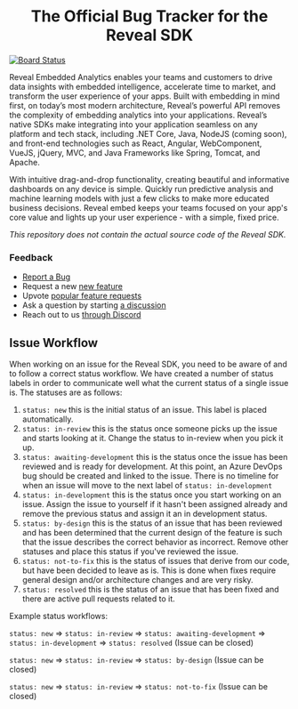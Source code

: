 <h1 align="center">
  The Official Bug Tracker for the Reveal SDK 
</h1>

[![Board Status](https://infragistics.visualstudio.com/14a7928c-44bc-4aed-b2ca-9a0ffbb14d7a/1b230d81-a651-4526-b94b-86fd3cab43e1/_apis/work/boardbadge/c5d794c3-94c4-482d-9905-b227402b4abd)](https://infragistics.visualstudio.com/14a7928c-44bc-4aed-b2ca-9a0ffbb14d7a/_boards/board/t/1b230d81-a651-4526-b94b-86fd3cab43e1/Microsoft.RequirementCategory/)

Reveal Embedded Analytics enables your teams and customers to drive data insights with embedded intelligence, accelerate time to market, and transform the user experience of your apps. Built with embedding in mind first, on today’s most modern architecture, Reveal’s powerful API removes the complexity of embedding analytics into your applications. Reveal’s native SDKs make integrating into your application seamless on any platform and tech stack, including .NET Core, Java, NodeJS (coming soon), and front-end technologies such as React, Angular, WebComponent, VueJS, jQuery, MVC, and Java Frameworks like Spring, Tomcat, and Apache. 

With intuitive drag-and-drop functionality, creating beautiful and informative dashboards on any device is simple. Quickly run predictive analysis and machine learning models with just a few clicks to make more educated business decisions. Reveal embed keeps your teams focused on your app's core value and lights up your user experience - with a simple, fixed price. 

_This repository does not contain the actual source code of the Reveal SDK._

### Feedback
 - [Report a Bug](https://github.com/RevealBi/Reveal.Sdk/issues/new?assignees=&labels=%3Abug%3A+bug%2C%3Aheavy_plus_sign%3A+status%3A+new&template=bug_report.yml&title=%5BBUG%5D%3A+)
 - Request a new [new feature](https://github.com/RevealBi/Reveal.Sdk/issues/new?assignees=&labels=%3Atoolbox%3A+feature-request&template=feature_request.md&title=)
 - Upvote [popular feature requests](https://github.com/RevealBi/Reveal.Sdk/issues?q=is%3Aissue+is%3Aopen+label%3A%22%3Atoolbox%3A+feature-request%22)
 - Ask a question by starting [a discussion](https://github.com/RevealBi/Reveal.Sdk/discussions)
 - Reach out to us [through Discord](https://discord.gg/Ped3sSK5Xw)

## Issue Workflow

When working on an issue for the Reveal SDK, you need to be aware of and to follow a correct status workflow. We have created a number of status labels in order to communicate well what the current status of a single issue is. The statuses are as follows:

1. `status: new` this is the initial status of an issue. This label is placed automatically.
2. `status: in-review` this is the status once someone picks up the issue and starts looking at it. Change the status to in-review when you pick it up.
3. `status: awaiting-development` this is the status once the issue has been reviewed and is ready for development. At this point, an Azure DevOps bug should be created and linked to the issue. There is no timeline for when an issue will move to the next label of `status: in-development`
4. `status: in-development` this is the status once you start working on an issue. Assign the issue to yourself if it hasn't been assigned already and remove the previous status and assign it an in development status.
5. `status: by-design` this is the status of an issue that has been reviewed and has been determined that the current design of the feature is such that the issue describes the correct behavior as incorrect. Remove other statuses and place this status if you've reviewed the issue.
6. `status: not-to-fix` this is the status of issues that derive from our code, but have been decided to leave as is. This is done when fixes require general design and/or architecture changes and are very risky.
7. `status: resolved` this is the status of an issue that has been fixed and there are active pull requests related to it.

Example status workflows:

`status: new` => `status: in-review` => `status: awaiting-development` => `status: in-development` => `status: resolved` (Issue can be closed)

`status: new` => `status: in-review` => `status: by-design` (Issue can be closed)

`status: new` => `status: in-review` => `status: not-to-fix` (Issue can be closed)
